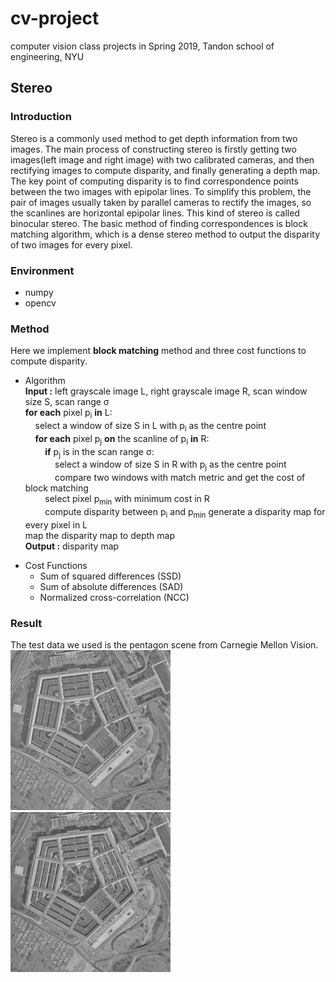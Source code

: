 # cv-project
computer vision class projects in Spring 2019, Tandon school of engineering, NYU

## Stereo

### Introduction
Stereo is a commonly used method to get depth information from two images. The main process of constructing stereo is firstly getting two images(left image and right image) with two calibrated cameras, and then rectifying images to compute disparity, and finally generating a depth map. The key point of computing disparity is to find correspondence points between the two images with epipolar lines. To simplify this problem, the pair of images usually taken by parallel cameras to rectify the images, so the scanlines are horizontal epipolar lines. This kind of stereo is called binocular stereo. The basic method of finding correspondences is block matching algorithm, which is a dense stereo method to output the disparity of two images for every pixel. 

### Environment
  - numpy
  - opencv
  
### Method
Here we implement **block matching** method and three cost functions to compute disparity.

* Algorithm  
**Input :** left grayscale image L, right grayscale image R, scan window size S, scan range &sigma;  
**for each** pixel p<sub>i</sub> **in** L:  
&nbsp;&nbsp;&nbsp;&nbsp;select a window of size S in L with p<sub>i</sub> as the centre point  
&nbsp;&nbsp;&nbsp;&nbsp;**for each** pixel p<sub>j</sub> **on** the scanline of p<sub>i</sub> **in** R:  
&nbsp;&nbsp;&nbsp;&nbsp;&nbsp;&nbsp;&nbsp;&nbsp;**if** p<sub>j</sub> is in the scan range &sigma;:  
&nbsp;&nbsp;&nbsp;&nbsp;&nbsp;&nbsp;&nbsp;&nbsp;&nbsp;&nbsp;&nbsp;&nbsp;select a window of size S in R with p<sub>j</sub> as the centre point  
&nbsp;&nbsp;&nbsp;&nbsp;&nbsp;&nbsp;&nbsp;&nbsp;&nbsp;&nbsp;&nbsp;&nbsp;compare two windows with match metric and get the cost of block matching  
&nbsp;&nbsp;&nbsp;&nbsp;&nbsp;&nbsp;&nbsp;&nbsp;select pixel p<sub>min</sub> with minimum cost in R  
&nbsp;&nbsp;&nbsp;&nbsp;&nbsp;&nbsp;&nbsp;&nbsp;compute disparity between p<sub>i</sub> and p<sub>min</sub> 
generate a disparity map for every pixel in L  
map the disparity map to depth map  
**Output :** disparity map  

+ Cost Functions
  - Sum of squared differences (SSD)  
  - Sum of absolute differences (SAD)  
  - Normalized cross-correlation (NCC)  
  
### Result
The test data we used is the pentagon scene from Carnegie Mellon Vision.  
![alt text](/stereo/pentagon_left.bmp "Left") ![alt text](/stereo/pentagon_right.bmp "Right")

